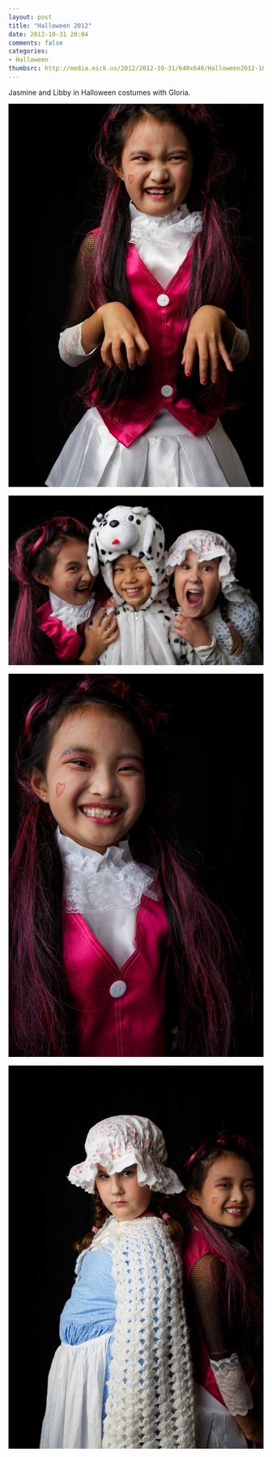 ```yaml
---
layout: post
title: "Halloween 2012"
date: 2012-10-31 20:04
comments: false
categories: 
- Halloween
thumbsrc: http://media.eick.us/2012/2012-10-31/640x640/Halloween2012-10-31at18-00-56.jpg
---
```

Jasmine and Libby in Halloween costumes with Gloria.

![Halloween 2012](/assets/images/2012/2012-10-31/Halloween2012-10-31at18-03-06.jpg)


![Halloween 2012](/assets/images/2012/2012-10-31/Halloween2012-10-31at18-00-56.jpg)


![Halloween 2012](/assets/images/2012/2012-10-31/Halloween2012-10-31at18-00-08.jpg)


![Halloween 2012](/assets/images/2012/2012-10-31/Halloween2012-10-31at17-59-12.jpg)

